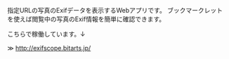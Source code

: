 指定URLの写真のExifデータを表示するWebアプリです。
ブックマークレットを使えば閲覧中の写真のExif情報を簡単に確認できます。

こちらで稼働しています。↓

≫ http://exifscope.bitarts.jp/

